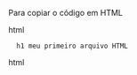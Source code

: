 

Para copiar o código em HTML


html





   


          
      h1 meu primeiro arquivo HTML 






html
